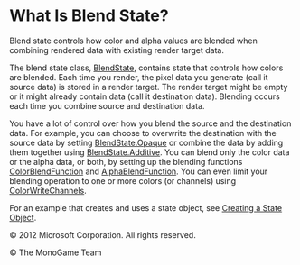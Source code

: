 

# What Is Blend State?

Blend state controls how color and alpha values are blended when combining rendered data with existing render target data.

The blend state class, [BlendState](T_Microsoft_Xna_Framework_Graphics_BlendState.md), contains state that controls how colors are blended. Each time you render, the pixel data you generate (call it source data) is stored in a render target. The render target might be empty or it might already contain data (call it destination data). Blending occurs each time you combine source and destination data.

You have a lot of control over how you blend the source and the destination data. For example, you can choose to overwrite the destination with the source data by setting [BlendState.Opaque](T_Microsoft_Xna_Framework_Graphics_BlendState.md) or combine the data by adding them together using [BlendState.Additive](T_Microsoft_Xna_Framework_Graphics_BlendState.md). You can blend only the color data or the alpha data, or both, by setting up the blending functions [ColorBlendFunction](P_Microsoft_Xna_Framework_Graphics_BlendState_ColorBlendFunction.md) and [AlphaBlendFunction](P_Microsoft_Xna_Framework_Graphics_BlendState_AlphaBlendFunction.md). You can even limit your blending operation to one or more colors (or channels) using [ColorWriteChannels](P_Microsoft_Xna_Framework_Graphics_BlendState_ColorWriteChannels.md).

For an example that creates and uses a state object, see [Creating a State Object](StateObject1.md).

© 2012 Microsoft Corporation. All rights reserved.  

© The MonoGame Team